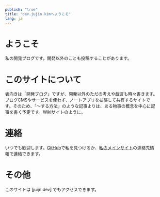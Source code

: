 ```yaml
---
publish: "true"
title: "dev.jujin.kimへようこそ"
lang: ja
---
```


# ようこそ
私の開発ブログです。開発以外のことも投稿することがあります。

# このサイトについて
表向きは「開発ブログ」ですが、開発以外のただの考えや戯言も時々書きます。
ブログCMSやサービスを使わず、ノートアプリを拡張して共有するサイトです。そのため、「〜する方法」のような記事よりは、ある物事の概念を中心に記事を書く予定です。Wikiサイトのように。

# 連絡
いつでも歓迎します。[GitHub](https://github.com/jujinkim)で私を見つけるか、[私のメインサイト](https://jujin.kim)の連絡先情報で連絡できます。

# その他
このサイトは [juijn.dev] でもアクセスできます。
